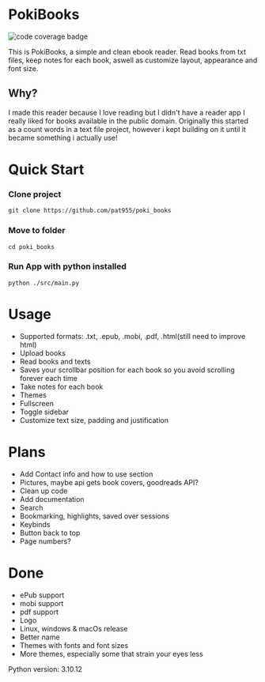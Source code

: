 # PokiBooks
![code coverage badge](https://github.com/pat955/poki_books/actions/workflows/ci.yml/badge.svg)

This is PokiBooks, a simple and clean ebook reader. Read books from txt files, keep notes for each book, aswell as customize layout, appearance and font size.

## Why?
I made this reader because I love reading but I didn't have a reader app I really liked for books available in the public domain.
Originally this started as a count words in a text file project, however i kept building on it until it became something i actually use!

# Quick Start

### Clone project
```
git clone https://github.com/pat955/poki_books
```
### Move to folder
```
cd poki_books
```
### Run App with python installed
```
python ./src/main.py
```

# Usage 
* Supported formats: .txt, .epub, .mobi, .pdf, .html(still need to improve html)
* Upload books
* Read books and texts
* Saves your scrollbar position for each book so you avoid scrolling forever each time
* Take notes for each book 
* Themes
* Fullscreen
* Toggle sidebar
* Customize text size, padding and justification
  
# Plans
* Add Contact info and how to use section
* Pictures, maybe api gets book covers, goodreads API?
* Clean up code
* Add documentation
* Search 
* Bookmarking, highlights, saved over sessions 
* Keybinds
* Button back to top
* Page numbers?

# Done
* ePub support
* mobi support
* pdf support
* Logo
* Linux, windows & macOs release
* Better name
* Themes with fonts and font sizes
* More themes, especially some that strain your eyes less

Python version: 3.10.12

